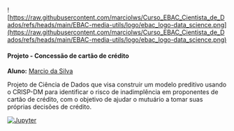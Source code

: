 ![https://raw.githubusercontent.com/marciolws/Curso_EBAC_Cientista_de_Dados/refs/heads/main/EBAC-media-utils/logo/ebac_logo-data_science.png](https://raw.githubusercontent.com/marciolws/Curso_EBAC_Cientista_de_Dados/refs/heads/main/EBAC-media-utils/logo/ebac_logo-data_science.png)

<!-- # **Profissão: Cientista de Dados** -->
#### Projeto - Concessão de cartão de crédito

**Aluno:** [Marcio da Silva](https://www.linkedin.com/in/marciolws/)<br>

Projeto de Ciência de Dados que visa construir um modelo preditivo usando o CRISP-DM para identificar o risco de inadimplência em proponentes de cartão de crédito, com o objetivo de ajudar o mutuário a tomar suas próprias decisões de crédito.

[![Jupyter](https://img.shields.io/badge/Jupyter-F37626.svg?logo=Jupyter&logoColor=white)]()
